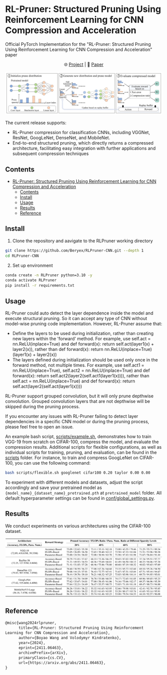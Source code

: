 # RL-Pruner: Structured Pruning Using Reinforcement Learning for CNN Compression and Acceleration  

Official PyTorch Implementation for the "RL-Pruner: Structured Pruning Using Reinforcement Learning for CNN Compression and Acceleration" paper  

<p align="center">
    🌐 <a href="https://beryex.github.io/RLPruner-page" target="_blank">Project</a> | 📃 <a href="https://arxiv.org/abs/2411.06463" target="_blank">Paper</a> <br>
</p>

![overview](assets/CNN_method_description.jpg)

The current release supports:

- RL-Pruner compression for classification CNNs, including VGGNet, ResNet, GoogLeNet, DenseNet, and MobileNet.
- End-to-end structured pruning, which directly returns a compressed architecture, facilitating easy integration with further applications and subsequent compression techniques


## Contents
- [RL-Pruner: Structured Pruning Using Reinforcement Learning for CNN Compression and Acceleration](#rlpruner-a-structural-pruner-based-on-reinforcement-learning-for-cnn-compression-and-acceleration)
	- [Contents](#Contents)
	- [Install](#Install)
	- [Usage](#Usage)
	- [Results](#Results)
   	- [Reference](#Reference)

## Install
1. Clone the repository and aavigate to the RLPruner working directory
```bash 
git clone https://github.com/Beryex/RLPruner-CNN.git --depth 1
cd RLPruner-CNN
```
2. Set up environment
```bash 
conda create -n RLPruner python=3.10 -y
conda activate RLPruner
pip install -r requirements.txt
```

## Usage
RL-Pruner could auto detect the layer dependence inside the model and execute structural pruning. So it can accept any type of CNN without model-wise pruning code implementation. However, RL-Pruner assume that:

- Define the layers to be used during initialization, rather than creating new layers within the 'forward' method. For example, use self.act = nn.ReLU(inplace=True) and def forward(x): return self.act(layer1(x) + layer2(x)), rather than def forward(x): return nn.ReLU(inplace=True)(layer1(x) + layer2(x))
- The layers defined during initialization should be used only once in the forward method, not multiple times. For example, use self.act1 = nn.ReLU(inplace=True), self.act2 = nn.ReLU(inplace=True) and def forward(x): return self.act2(layer2(self.act1(layer1(x)))), rather than self.act = nn.ReLU(inplace=True) and def forward(x): return self.act(layer2(self.act(layer1(x))))

RL-Pruner support grouped convolution, but it will only prune depthwise convolution. Grouped convolution layers that are not depthwise will be skipped during the pruning process.

If you encounter any issues with RL-Pruner failing to detect layer dependencies in a specific CNN model or during the pruning process, please feel free to open an issue.

An example bash script, [scripts/example.sh](scripts/example.sh), demonstrates how to train VGG-19 from scratch on CIFAR-100, compress the model, and evaluate the compression results. Additional scripts for flexible configurations, as well as individual scripts for training, pruning, and evaluation, can be found in the [scripts](scripts) folder. For instance, to train and compress GoogLeNet on CIFAR-100, you can use the following command:
```bash
bash scripts/flexible.sh googlenet cifar100 0.20 taylor 0.00 0.00
```
To experiment with different models and datasets, adjust the script accordingly and save your pretrained model as `{model_name}_{dataset_name}_pretrained.pth` at `pretrained_model` folder. All default hyperparameter settings can be found in [conf/global_settings.py](conf/global_settings.py).

## Results

We conduct experiments on various architectures using the CIFAR-100 dataset.

![Experiment Results](assets/experiments_result.jpg)

## Reference
```
@misc{wang2024rlpruner,
      title={RL-Pruner: Structured Pruning Using Reinforcement Learning for CNN Compression and Acceleration}, 
      author={Boyao Wang and Volodymyr Kindratenko},
      year={2024},
      eprint={2411.06463},
      archivePrefix={arXiv},
      primaryClass={cs.CV},
      url={https://arxiv.org/abs/2411.06463}, 
}
```
